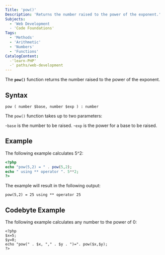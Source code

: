 ```yaml
---
Title: 'pow()'
Description: 'Returns the number raised to the power of the exponent.'
Subjects: 
  - 'Web Development
  - 'Code Foundations'
Tags: 
  - 'Methods'
  - 'Arithmetic'
  - 'Numbers'
  - 'Functions'
CatalogContent:
  -'learn-PHP'
  -' paths/web-development
--- 
```


The **`pow()`** function returns the number raised to the power of the exponent.

## Syntax 

```pseudo 
pow ( number $base, number $exp ) : number
``` 

The `pow()` function takes up to two parameters: 

-`base` is the number to be raised.
-`exp` is the power for a base to be raised. 

## Example 

The following example calculates 5^2:

```php
<?php
echo "pow(5,2) = " . pow(5,2);
echo " using ** operator ". 5**2;
?> 
``` 

The example will result in the following output:

```shell 
pow(5,2) = 25 using ** operator 25
``` 

## Codebyte Example

The following example calculates any number to the power of 0:

```codebyte/php 
<?php
$x=5;
$y=0;
echo "pow(" . $x, "," . $y . ")=". pow($x,$y);
?> 
```
